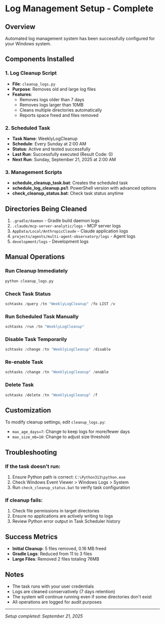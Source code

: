 # Log Management Setup - Complete

## Overview
Automated log management system has been successfully configured for your Windows system.

## Components Installed

### 1. Log Cleanup Script
- **File**: `cleanup_logs.py`
- **Purpose**: Removes old and large log files
- **Features**:
  - Removes logs older than 7 days
  - Removes logs larger than 10MB
  - Cleans multiple directories automatically
  - Reports space freed and files removed

### 2. Scheduled Task
- **Task Name**: WeeklyLogCleanup
- **Schedule**: Every Sunday at 2:00 AM
- **Status**: Active and tested successfully
- **Last Run**: Successfully executed (Result Code: 0)
- **Next Run**: Sunday, September 21, 2025 at 2:00 AM

### 3. Management Scripts
- **schedule_cleanup_task.bat**: Creates the scheduled task
- **schedule_log_cleanup.ps1**: PowerShell version with advanced options
- **check_cleanup_status.bat**: Check task status anytime

## Directories Being Cleaned
1. `.gradle/daemon` - Gradle build daemon logs
2. `.claude/mcp-server-analytic/logs` - MCP server logs
3. `AppData/Local/AnthropicClaude` - Claude application logs
4. `projects/agents/multi-agent-observatory/logs` - Agent logs
5. `development/logs` - Development logs

## Manual Operations

### Run Cleanup Immediately
```bash
python cleanup_logs.py
```

### Check Task Status
```powershell
schtasks /query /tn "WeeklyLogCleanup" /fo LIST /v
```

### Run Scheduled Task Manually
```powershell
schtasks /run /tn "WeeklyLogCleanup"
```

### Disable Task Temporarily
```powershell
schtasks /change /tn "WeeklyLogCleanup" /disable
```

### Re-enable Task
```powershell
schtasks /change /tn "WeeklyLogCleanup" /enable
```

### Delete Task
```powershell
schtasks /delete /tn "WeeklyLogCleanup" /f
```

## Customization

To modify cleanup settings, edit `cleanup_logs.py`:
- `max_age_days=7`: Change to keep logs for more/fewer days
- `max_size_mb=10`: Change to adjust size threshold

## Troubleshooting

### If the task doesn't run:
1. Ensure Python path is correct: `C:\Python313\python.exe`
2. Check Windows Event Viewer > Windows Logs > System
3. Run `check_cleanup_status.bat` to verify task configuration

### If cleanup fails:
1. Check file permissions in target directories
2. Ensure no applications are actively writing to logs
3. Review Python error output in Task Scheduler history

## Success Metrics
- **Initial Cleanup**: 5 files removed, 0.16 MB freed
- **Gradle Logs**: Reduced from 11 to 3 files
- **Large Files**: Removed 2 files totaling 76MB

## Notes
- The task runs with your user credentials
- Logs are cleaned conservatively (7 days retention)
- The system will continue running even if some directories don't exist
- All operations are logged for audit purposes

---
*Setup completed: September 21, 2025*